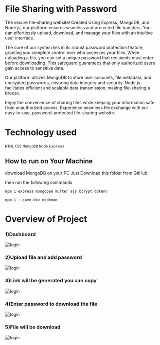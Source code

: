 # File Sharing with Password
The secure file-sharing website! Created Using Express, MongoDB, and Node.js, our platform ensures seamless and protected file transfers. You can effortlessly upload, download, and manage your files with an intuitive user interface.

The core of our system lies in its robust password protection feature, granting you complete control over who accesses your files. When uploading a file, you can set a unique password that recipients must enter before downloading. This safeguard guarantees that only authorized users gain access to sensitive data.

Our platform utilizes MongoDB to store user accounts, file metadata, and encrypted passwords, ensuring data integrity and security. Node.js facilitates efficient and scalable data transmission, making file-sharing a breeze.

Enjoy the convenience of sharing files while keeping your information safe from unauthorized access. Experience seamless file exchange with our easy-to-use, password-protected file-sharing website.

# Technology used
`HTML`
`CSS`
`MongoDB`
`Node`
`Express`

    
## How to  run on Your Machine

download MongoDB on your PC
Just Download this folder from GitHub

then run the following commands 

`npm i express mongoose multer ejs bcrypt dotenv`

`npm i --save-dev nodemon`

# Overview of Project

### 1)Dashboard
![login](https://github.com/jadvamar/file_sharing_with_password/assets/103949217/36b8a540-271c-4ff0-9fc6-72e9279d70b5)

### 2)Upload file and add password 
![login](https://github.com/jadvamar/file_sharing_with_password/assets/103949217/2aceff9c-c6d1-4435-bdc5-d95bb4299077)

### 3)Link will be generated you can copy
![login](https://github.com/jadvamar/file_sharing_with_password/assets/103949217/24c08633-7c57-4d25-8eba-0d6c2776bfe7)

### 4)Enter password to download the file
![login](https://github.com/jadvamar/file_sharing_with_password/assets/103949217/4e2d7c9c-2f11-4115-9748-7cfd99acebaa)

### 5)File will be download
![login](https://github.com/jadvamar/file_sharing_with_password/assets/103949217/9f0ba021-6d12-4bfd-84b4-61ff056f71d9)
